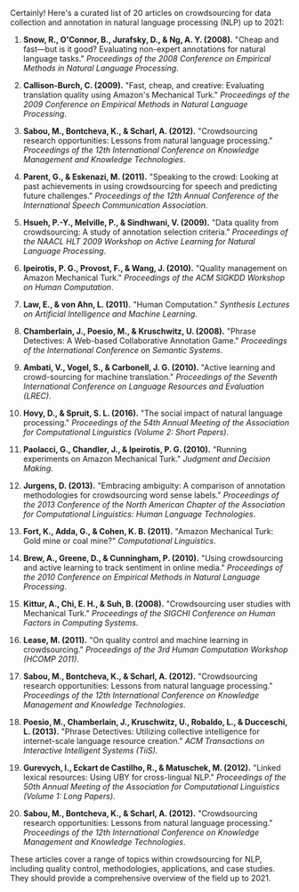 Certainly! Here's a curated list of 20 articles on crowdsourcing for data collection and annotation in natural language processing (NLP) up to 2021:

1. **Snow, R., O'Connor, B., Jurafsky, D., & Ng, A. Y. (2008).** "Cheap and fast—but is it good? Evaluating non-expert annotations for natural language tasks." *Proceedings of the 2008 Conference on Empirical Methods in Natural Language Processing*.

2. **Callison-Burch, C. (2009).** "Fast, cheap, and creative: Evaluating translation quality using Amazon's Mechanical Turk." *Proceedings of the 2009 Conference on Empirical Methods in Natural Language Processing*.

3. **Sabou, M., Bontcheva, K., & Scharl, A. (2012).** "Crowdsourcing research opportunities: Lessons from natural language processing." *Proceedings of the 12th International Conference on Knowledge Management and Knowledge Technologies*.

4. **Parent, G., & Eskenazi, M. (2011).** "Speaking to the crowd: Looking at past achievements in using crowdsourcing for speech and predicting future challenges." *Proceedings of the 12th Annual Conference of the International Speech Communication Association*.

5. **Hsueh, P.-Y., Melville, P., & Sindhwani, V. (2009).** "Data quality from crowdsourcing: A study of annotation selection criteria." *Proceedings of the NAACL HLT 2009 Workshop on Active Learning for Natural Language Processing*.

6. **Ipeirotis, P. G., Provost, F., & Wang, J. (2010).** "Quality management on Amazon Mechanical Turk." *Proceedings of the ACM SIGKDD Workshop on Human Computation*.

7. **Law, E., & von Ahn, L. (2011).** "Human Computation." *Synthesis Lectures on Artificial Intelligence and Machine Learning*.

8. **Chamberlain, J., Poesio, M., & Kruschwitz, U. (2008).** "Phrase Detectives: A Web-based Collaborative Annotation Game." *Proceedings of the International Conference on Semantic Systems*.

9. **Ambati, V., Vogel, S., & Carbonell, J. G. (2010).** "Active learning and crowd-sourcing for machine translation." *Proceedings of the Seventh International Conference on Language Resources and Evaluation (LREC)*.

10. **Hovy, D., & Spruit, S. L. (2016).** "The social impact of natural language processing." *Proceedings of the 54th Annual Meeting of the Association for Computational Linguistics (Volume 2: Short Papers)*.

11. **Paolacci, G., Chandler, J., & Ipeirotis, P. G. (2010).** "Running experiments on Amazon Mechanical Turk." *Judgment and Decision Making*.

12. **Jurgens, D. (2013).** "Embracing ambiguity: A comparison of annotation methodologies for crowdsourcing word sense labels." *Proceedings of the 2013 Conference of the North American Chapter of the Association for Computational Linguistics: Human Language Technologies*.

13. **Fort, K., Adda, G., & Cohen, K. B. (2011).** "Amazon Mechanical Turk: Gold mine or coal mine?" *Computational Linguistics*.

14. **Brew, A., Greene, D., & Cunningham, P. (2010).** "Using crowdsourcing and active learning to track sentiment in online media." *Proceedings of the 2010 Conference on Empirical Methods in Natural Language Processing*.

15. **Kittur, A., Chi, E. H., & Suh, B. (2008).** "Crowdsourcing user studies with Mechanical Turk." *Proceedings of the SIGCHI Conference on Human Factors in Computing Systems*.

16. **Lease, M. (2011).** "On quality control and machine learning in crowdsourcing." *Proceedings of the 3rd Human Computation Workshop (HCOMP 2011)*.

17. **Sabou, M., Bontcheva, K., & Scharl, A. (2012).** "Crowdsourcing research opportunities: Lessons from natural language processing." *Proceedings of the 12th International Conference on Knowledge Management and Knowledge Technologies*.

18. **Poesio, M., Chamberlain, J., Kruschwitz, U., Robaldo, L., & Ducceschi, L. (2013).** "Phrase Detectives: Utilizing collective intelligence for internet-scale language resource creation." *ACM Transactions on Interactive Intelligent Systems (TiiS)*.

19. **Gurevych, I., Eckart de Castilho, R., & Matuschek, M. (2012).** "Linked lexical resources: Using UBY for cross-lingual NLP." *Proceedings of the 50th Annual Meeting of the Association for Computational Linguistics (Volume 1: Long Papers)*.

20. **Sabou, M., Bontcheva, K., & Scharl, A. (2012).** "Crowdsourcing research opportunities: Lessons from natural language processing." *Proceedings of the 12th International Conference on Knowledge Management and Knowledge Technologies*.

These articles cover a range of topics within crowdsourcing for NLP, including quality control, methodologies, applications, and case studies. They should provide a comprehensive overview of the field up to 2021.